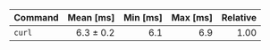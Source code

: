 | Command | Mean [ms] | Min [ms] | Max [ms] | Relative |
|:---|---:|---:|---:|---:|
| `curl` | 6.3 ± 0.2 | 6.1 | 6.9 | 1.00 |
